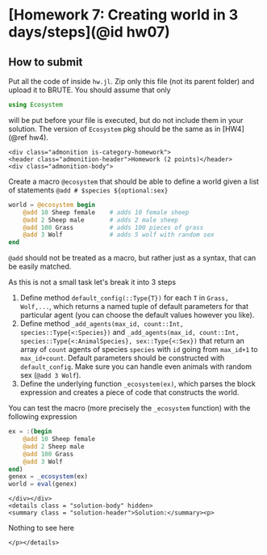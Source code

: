 # [Homework 7: Creating world in 3 days/steps](@id hw07)

## How to submit
Put all the code of inside `hw.jl`. Zip only this file (not its parent folder) and upload it to BRUTE. You should assume that only
```julia
using Ecosystem
```
will be put before your file is executed, but do not include them in your solution. The version of `Ecosystem` pkg should be the same as in [HW4](@ref hw4).

```@raw html
<div class="admonition is-category-homework">
<header class="admonition-header">Homework (2 points)</header>
<div class="admonition-body">
```
Create a macro `@ecosystem` that should be able to define a world given a list of statements `@add # $species ${optional:sex}`
```julia
world = @ecosystem begin
    @add 10 Sheep female    # adds 10 female sheep
    @add 2 Sheep male       # adds 2 male sheep
    @add 100 Grass          # adds 100 pieces of grass
    @add 3 Wolf             # adds 5 wolf with random sex
end
```
`@add` should not be treated as a macro, but rather just as a syntax, that can be easily matched.

As this is not a small task let's break it into 3 steps
1. Define method `default_config(::Type{T})` for each `T` in `Grass, Wolf,...`, which returns a named tuple of default parameters for that particular agent (you can choose the default values however you like).
2. Define method `_add_agents(max_id, count::Int, species::Type{<:Species})` and `_add_agents(max_id, count::Int, species::Type{<:AnimalSpecies}, sex::Type{<:Sex})` that return an array of `count` agents of species `species` with `id` going from `max_id+1` to `max_id+count`. Default parameters should be constructed with `default_config`. Make sure you can handle even animals with random sex (`@add 3 Wolf`).
3. Define the underlying function `_ecosystem(ex)`, which parses the block expression and creates a piece of code that constructs the world.

You can test the macro (more precisely the `_ecosystem` function) with the following expression
```julia
ex = :(begin
    @add 10 Sheep female
    @add 2 Sheep male
    @add 100 Grass
    @add 3 Wolf
end)
genex = _ecosystem(ex)
world = eval(genex)
```

```@raw html
</div></div>
<details class = "solution-body" hidden>
<summary class = "solution-header">Solution:</summary><p>
```

Nothing to see here

```@raw html
</p></details>
```
